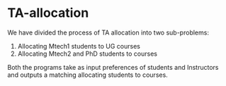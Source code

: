 # TA-allocation
We have divided the process of TA allocation into two sub-problems: 
1. Allocating Mtech1 students to UG courses
2. Allocating Mtech2 and PhD students to courses

Both the programs take as input preferences of students and Instructors and outputs a matching allocating students to courses.
